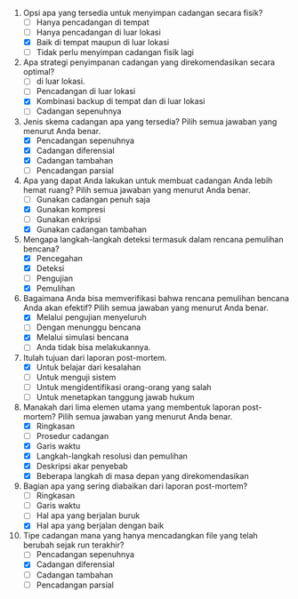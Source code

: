 1. Opsi apa yang tersedia untuk menyimpan cadangan secara fisik?
    - [ ] Hanya pencadangan di tempat
    - [ ] Hanya pencadangan di luar lokasi
    - [x] Baik di tempat maupun di luar lokasi
    - [ ] Tidak perlu menyimpan cadangan fisik lagi

2. Apa strategi penyimpanan cadangan yang direkomendasikan secara optimal?
    - [ ] di luar lokasi.
    - [ ] Pencadangan di luar lokasi
    - [x] Kombinasi backup di tempat dan di luar lokasi
    - [ ] Cadangan sepenuhnya

3. Jenis skema cadangan apa yang tersedia? Pilih semua jawaban yang menurut Anda benar.
    - [x] Pencadangan sepenuhnya
    - [x] Cadangan diferensial
    - [x] Cadangan tambahan
    - [ ] Pencadangan parsial

4. Apa yang dapat Anda lakukan untuk membuat cadangan Anda lebih hemat ruang? Pilih semua jawaban yang menurut Anda benar.
    - [ ] Gunakan cadangan penuh saja
    - [x] Gunakan kompresi
    - [ ] Gunakan enkripsi
    - [x] Gunakan cadangan tambahan

5. Mengapa langkah-langkah deteksi termasuk dalam rencana pemulihan bencana?
    - [x] Pencegahan
    - [x] Deteksi
    - [ ] Pengujian
    - [x] Pemulihan

6. Bagaimana Anda bisa memverifikasi bahwa rencana pemulihan bencana Anda akan efektif? Pilih semua jawaban yang menurut Anda benar.
    - [x] Melalui pengujian menyeluruh
    - [ ] Dengan menunggu bencana
    - [x] Melalui simulasi bencana
    - [ ] Anda tidak bisa melakukannya.

7. Itulah tujuan dari laporan post-mortem.
    - [x] Untuk belajar dari kesalahan
    - [ ] Untuk menguji sistem
    - [ ] Untuk mengidentifikasi orang-orang yang salah
    - [ ] Untuk menetapkan tanggung jawab hukum

8. Manakah dari lima elemen utama yang membentuk laporan post-mortem? Pilih semua jawaban yang menurut Anda benar.
    - [x] Ringkasan
    - [ ] Prosedur cadangan
    - [x] Garis waktu
    - [x] Langkah-langkah resolusi dan pemulihan
    - [x] Deskripsi akar penyebab
    - [x] Beberapa langkah di masa depan yang direkomendasikan

9. Bagian apa yang sering diabaikan dari laporan post-mortem?
    - [ ] Ringkasan
    - [ ] Garis waktu
    - [ ] Hal apa yang berjalan buruk
    - [x] Hal apa yang berjalan dengan baik

10. Tipe cadangan mana yang hanya mencadangkan file yang telah berubah sejak run terakhir?
    - [ ] Pencadangan sepenuhnya
    - [x] Cadangan diferensial
    - [ ] Cadangan tambahan
    - [ ] Pencadangan parsial
